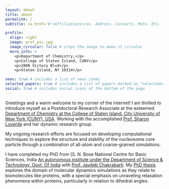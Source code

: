 ```yaml
---
layout: about
title: about
permalink: /
subtitle: <a href='#'>Affiliations</a>. Address. Contacts. Moto. Etc.

profile:
  align: right
  image: prof_pic.jpg
  image_circular: false # crops the image to make it circular
  more_info: >
    <p>Department of Chemistry,</p>
    <p>College of Staten Island, CUNY</p>
    <p>2800 Victory Blvd</p>
    <p>Staten Island, NY 10314</p>

news: true # includes a list of news items
selected_papers: true # includes a list of papers marked as "selected={true}"
social: true # includes social icons at the bottom of the page
---
```


Greetings and a warm welcome to my corner of the internet! I am thrilled to introduce myself as a Postdoctoral Research Associate at the esteemed [Department of Chemistry at the College of Staten Island, City University of New York (CUNY), USA](https://www.csi.cuny.edu/). Working with the accomplished [Prof. Sharon Loverde](https://sites.google.com/site/loverdelaboratory/) and her dynamic research group.  

My ongoing research efforts are focused on developing computational techniques to explore the structure and stability of the nucleosome core particle through a combination of all-atom and coarse-grained simulations.

I have completed my PhD from [S. N. Bose National Centre for Basic Sciences, India [An autonomous institute under the Department of Science & Technology, Govt. Of India](https://www.bose.res.in/) with [Prof. Jaydeb Chakrabarti](https://sites.google.com/view/softmatter-snbncbs). My [PhD thesis](https://www.culibrary.ac.in/digital-lib-dev/ebook/list_document.php?cat=1&department=555&document_folder=phd/T14408) explores the domain of molecular dynamics simulations as they relate to biomolecules like proteins, with a special emphasis on unraveling relaxation phenomena within proteins, particularly in relation to dihedral angles.
